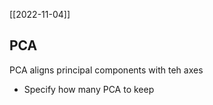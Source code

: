 [[2022-11-04]]

## PCA
PCA aligns principal components with teh axes




- Specify how many PCA to keep